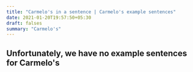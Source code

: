 ```yaml
---
title: "Carmelo's in a sentence | Carmelo's example sentences"
date: 2021-01-20T19:57:50+05:30
draft: falses
summary: "Carmelo's"
---
```

## Unfortunately, we have no example sentences for Carmelo's                 
